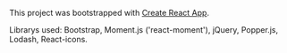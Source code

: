 This project was bootstrapped with [Create React App](https://github.com/facebook/create-react-app).


Librarys used: Bootstrap, Moment.js ('react-moment'), jQuery, Popper.js, Lodash, React-icons.
